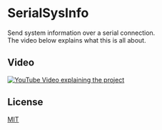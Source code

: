 # SerialSysInfo
Send system information over a serial connection.  
The video below explains what this is all about.

## Video
[![YouTube Video explaining the project](https://i9.ytimg.com/vi/wi02GpL2osM/mqdefault.jpg?v=619b9780&sqp=CNi27owG&rs=AOn4CLAcM7r6H4yuBmDQKatKPq46CjP7CA)](https://youtu.be/wi02GpL2osM)


## License
[MIT](https://choosealicense.com/licenses/mit/)